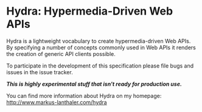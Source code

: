 Hydra: Hypermedia-Driven Web APIs
==============

Hydra is a lightweight vocabulary to create hypermedia-driven Web APIs. By
specifying a number of concepts commonly used in Web APIs it renders the
creation of generic API clients possible.

To participate in the development of this specification please file bugs and
issues in the issue tracker.

***This is highly experimental stuff that isn't ready for production use.***

You can find more information about Hydra on my homepage:
http://www.markus-lanthaler.com/hydra
